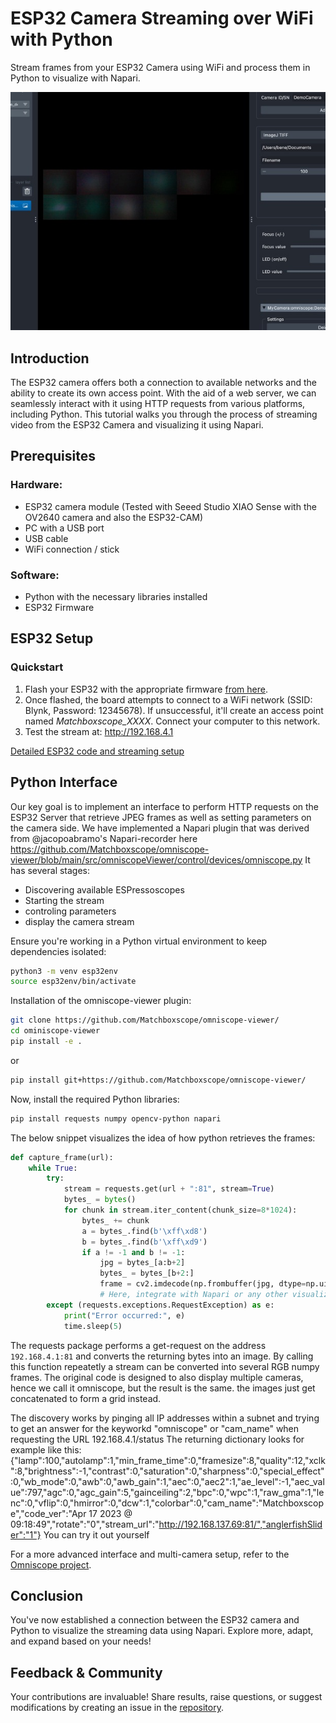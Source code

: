 # ESP32 Camera Streaming over WiFi with Python

Stream frames from your ESP32 Camera using WiFi and process them in Python to visualize with Napari.

![ESP32 Camera Image](IMAGES/espressoscopenapari.jpg)

## Introduction

The ESP32 camera offers both a connection to available networks and the ability to create its own access point. With the aid of a web server, we can seamlessly interact with it using HTTP requests from various platforms, including Python. This tutorial walks you through the process of streaming video from the ESP32 Camera and visualizing it using Napari.

## Prerequisites

### Hardware:
- ESP32 camera module (Tested with Seeed Studio XIAO Sense with the OV2640 camera and also the ESP32-CAM)
- PC with a USB port
- USB cable
- WiFi connection / stick

### Software:
- Python with the necessary libraries installed
- ESP32 Firmware

## ESP32 Setup

### Quickstart

1. Flash your ESP32 with the appropriate firmware [from here](https://matchboxscope.github.io/firmware/FLASH.html).
2. Once flashed, the board attempts to connect to a WiFi network (SSID: Blynk, Password: 12345678). If unsuccessful, it'll create an access point named *Matchboxscope_XXXX*. Connect your computer to this network.
3. Test the stream at: http://192.168.4.1

[Detailed ESP32 code and streaming setup](ESP32_DETAILED_LINK.md) <!-- Link to a detailed setup page if needed -->

## Python Interface

Our key goal is to implement an interface to perform HTTP requests on the ESP32 Server that retrieve JPEG frames as well as setting parameters on the camera side. We have implemented a Napari plugin that was derived from @jacopoabramo's Napari-recorder here https://github.com/Matchboxscope/omniscope-viewer/blob/main/src/omniscopeViewer/control/devices/omniscope.py
It has several stages:
- Discovering available ESPressoscopes
- Starting the stream
- controling parameters
- display the camera stream

Ensure you're working in a Python virtual environment to keep dependencies isolated:

```bash
python3 -m venv esp32env
source esp32env/bin/activate
```

Installation of the omniscope-viewer plugin:
```bash
git clone https://github.com/Matchboxscope/omniscope-viewer/
cd ominiscope-viewer
pip install -e .
```

or

```bash
pip install git+https://github.com/Matchboxscope/omniscope-viewer/
```

Now, install the required Python libraries:

```bash
pip install requests numpy opencv-python napari
```

The below snippet visualizes the idea of how python retrieves the frames:

```python
def capture_frame(url):
    while True:
        try:
            stream = requests.get(url + ":81", stream=True)
            bytes_ = bytes()
            for chunk in stream.iter_content(chunk_size=8*1024):
                bytes_ += chunk
                a = bytes_.find(b'\xff\xd8')
                b = bytes_.find(b'\xff\xd9')
                if a != -1 and b != -1:
                    jpg = bytes_[a:b+2]
                    bytes_ = bytes_[b+2:]
                    frame = cv2.imdecode(np.frombuffer(jpg, dtype=np.uint8), cv2.IMREAD_COLOR)
                    # Here, integrate with Napari or any other visualizer of your choice
        except (requests.exceptions.RequestException) as e:
            print("Error occurred:", e)
            time.sleep(5)
```

The requests package performs a get-request on the address `192.168.4.1:81` and converts the returning bytes into an image.
By calling this function repeatetly a stream can be converted into several RGB numpy frames. The original code is designed to also display multiple cameras, hence we call it omniscope, but the result is the same. the images just get concatenated to form a grid instead.


The discovery works by pinging all IP addresses within a subnet and trying to get an answer for the keyworkd "omniscope" or "cam_name" when requesting the URL 192.168.4.1/status
The returning dictionary looks for example like this:
{"lamp":100,"autolamp":1,"min_frame_time":0,"framesize":8,"quality":12,"xclk":8,"brightness":-1,"contrast":0,"saturation":0,"sharpness":0,"special_effect":0,"wb_mode":0,"awb":0,"awb_gain":1,"aec":0,"aec2":1,"ae_level":-1,"aec_value":797,"agc":0,"agc_gain":5,"gainceiling":2,"bpc":0,"wpc":1,"raw_gma":1,"lenc":0,"vflip":0,"hmirror":0,"dcw":1,"colorbar":0,"cam_name":"Matchboxscope","code_ver":"Apr 17 2023 @ 09:18:49","rotate":"0","stream_url":"http://192.168.137.69:81/","anglerfishSlider":"1"}
You can try it out yourself



For a more advanced interface and multi-camera setup, refer to the [Omniscope project](https://github.com/Matchboxscope/omniscope-viewer).

## Conclusion

You've now established a connection between the ESP32 camera and Python to visualize the streaming data using Napari. Explore more, adapt, and expand based on your needs!

## Feedback & Community

Your contributions are invaluable! Share results, raise questions, or suggest modifications by creating an issue in the [repository](https://github.com/Matchboxscope/matchboxscope-simplecamera/issues).
